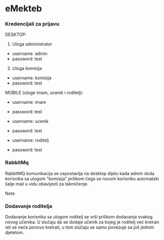 # eMekteb

### Kredencijali za prijavu

DESKTOP:
1. Uloga administrator
  - username: admin 
  - password: test
2. Uloga komisija
  - username: komisija
  - password: test


MOBILE (uloge imam, ucenik i roditelj):

- username: imam
- password: test

- username: ucenik
- password: test

- username: roditelj
- password: test

### RabbitMq
RabbitMQ komunikacija se uspostavlja na desktop dijelu kada admin doda korisnika sa ulogom "komisija" 
prilikom čega se novom korisniku automatski šalje mail u vidu obavijesti za takmičenje.

>[!NOTE]
>### Dodavanje roditelja
>Dodavanje korisnika sa ulogom roditelj se vrši prilikom dodavanja svakog novog učenika.
U slučaju da se dodaje učenik za kojeg je roditelj već kreiran isti se neće ponovo kreirati, 
u tom slučaju se samo povezuje sa još jednim djetetom. 
